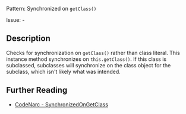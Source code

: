 Pattern: Synchronized on `getClass()`

Issue: -

## Description

Checks for synchronization on `getClass()` rather than class literal. This instance method synchronizes on `this.getClass()`. If this class is subclassed, subclasses will synchronize on the class object for the subclass, which isn't likely what was intended.

## Further Reading

* [CodeNarc - SynchronizedOnGetClass](https://codenarc.github.io/CodeNarc/codenarc-rules-concurrency.html#synchronizedongetclass-rule)